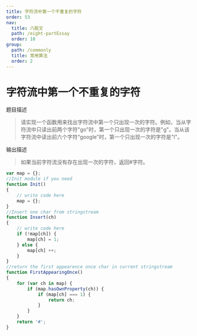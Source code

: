 ```yaml
---
title: 字符流中第一个不重复的字符
order: 53
nav:
  title: 八股文
  path: /eight-partEssay
  order: 10
group:
  path: /commonly
  title: 常用算法
  order: 2
---
```


字符流中第一个不重复的字符
===

题目描述

>请实现一个函数用来找出字符流中第一个只出现一次的字符。例如，当从字符流中只读出前两个字符"go"时，第一个只出现一次的字符是"g"。当从该字符流中读出前六个字符“google"时，第一个只出现一次的字符是"l"。

输出描述

>如果当前字符流没有存在出现一次的字符，返回#字符。

```js
var map = {};
//Init module if you need
function Init()
{
    // write code here
    map = {};
}
//Insert one char from stringstream
function Insert(ch)
{
    // write code here
    if (!map[ch]) {
        map[ch] = 1;
    } else {
        map[ch] ++;
    }
}
//return the first appearence once char in current stringstream
function FirstAppearingOnce()
{
    for (var ch in map) {
        if (map.hasOwnProperty(ch)) {
            if (map[ch] === 1) {
                return ch;
            }
        }
    }
    return '#';
}

```
